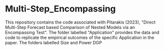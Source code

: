# Multi-Step_Encompassing
This repository contains the code associated with Pitarakis (2023), "Direct Multi-Step Forecast based Comparison of Nested Models via an Encompassing Test". The folder labelled "Application" provides the data and code to replicate the empirical outcomes of the specific Application in the paper. The folders labelled Size and Power DGP
